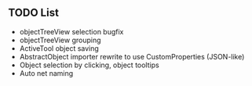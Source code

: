 ## TODO List

 - objectTreeView selection bugfix
 - objectTreeView grouping
 - ActiveTool object saving
 - AbstractObject importer rewrite to use CustomProperties (JSON-like)
 - Object selection by clicking, object tooltips
 - Auto net naming
 